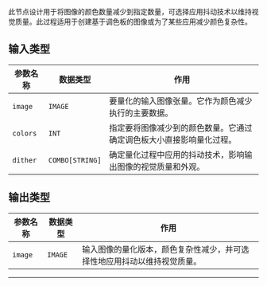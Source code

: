 此节点设计用于将图像的颜色数量减少到指定数量，可选择应用抖动技术以维持视觉质量。此过程适用于创建基于调色板的图像或为了某些应用减少颜色复杂性。

## 输入类型

| 参数名称 | 数据类型 | 作用 |
| --- | --- | --- |
| `image` | `IMAGE` | 要量化的输入图像张量。它作为颜色减少执行的主要数据。 |
| `colors` | `INT` | 指定要将图像减少到的颜色数量。它通过确定调色板大小直接影响量化过程。 |
| `dither` | `COMBO[STRING]` | 确定量化过程中应用的抖动技术，影响输出图像的视觉质量和外观。 |

## 输出类型

| 参数名称 | 数据类型 | 作用 |
| --- | --- | --- |
| `image` | `IMAGE` | 输入图像的量化版本，颜色复杂性减少，并可选择性地应用抖动以维持视觉质量。 |

---
